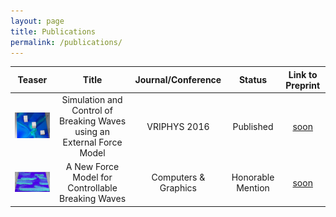```yaml
---
layout: page
title: Publications
permalink: /publications/
---
```


|Teaser|Title|Journal/Conference|Status|Link to Preprint|
|:----:|:--------------------------------------------------------------------:|:------------------:|:---------------:|:--------------:|
|![teaser cg](/images/teaser_cg16.png)|Simulation and Control of Breaking Waves using an External Force Model|VRIPHYS 2016        |Published        |[soon]()
|![teaser vriphys](/images/teaser_vriphys15.png)|A New Force Model for Controllable Breaking Waves                     |Computers & Graphics|Honorable Mention|[soon]()        |
